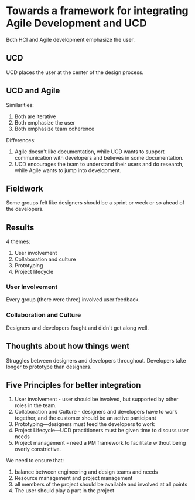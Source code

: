 # Towards a framework for integrating Agile Development and UCD

Both HCI and Agile development emphasize the user.

## UCD

UCD places the user at the center of the design process.

## UCD and Agile

Similarities:

1. Both are iterative
2. Both emphasize the user
3. Both emphasize team coherence

Differences:

1. Agile doesn't like documentation, while UCD wants to support communication with developers and believes in some
   documentation.
2. UCD encourages the team to understand their users and do research, while Agile wants to jump into development.

## Fieldwork

Some groups felt like designers should be a sprint or week or so ahead of the developers.

## Results

4 themes:

1. User involvement
2. Collaboration and culture
3. Prototyping
4. Project lifecycle

### User Involvement

Every group (there were three) involved user feedback.

### Collaboration and Culture

Designers and developers fought and didn't get along well.

## Thoughts about how things went

Struggles between designers and developers throughout. Developers take longer to prototype than designers.

## Five Principles for better integration

1. User involvement - user should be involved, but supported by other roles in the team.
2. Collaboration and Culture - designers and developers have to work together, and the customer should be an active
   participant
3. Prototyping—designers must feed the developers to work
4. Project Lifecycle—UCD practitioners must be given time to discuss user needs
5. Project management - need a PM framework to facilitate without being overly constrictive.

We need to ensure that:

1. balance between engineering and design teams and needs
2. Resource management and project management
3. all members of the project should be available and involved at all points
4. The user should play a part in the project

